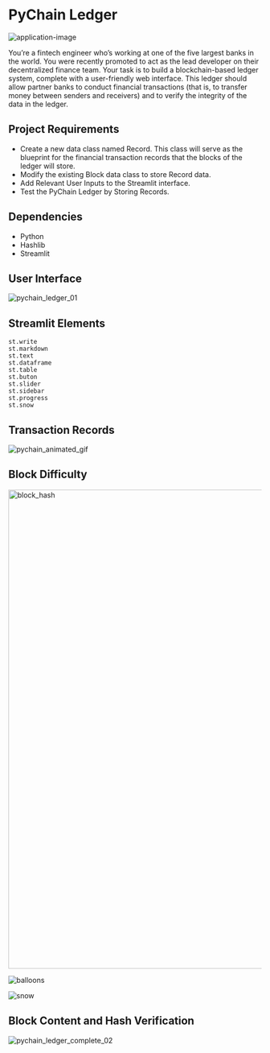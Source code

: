 # PyChain Ledger

![application-image](https://user-images.githubusercontent.com/95597283/167297226-97e72806-ad26-4b4f-b4bf-a83a0a83d07a.png)

You’re a fintech engineer who’s working at one of the five largest banks in the world. You were recently promoted to act as the lead developer on their decentralized finance team. Your task is to build a blockchain-based ledger system, complete with a user-friendly web interface. This ledger should allow partner banks to conduct financial transactions (that is, to transfer money between senders and receivers) and to verify the integrity of the data in the ledger.

## Project Requirements 

* Create a new data class named Record. This class will serve as the blueprint for the financial transaction records that the blocks of the ledger will store.
* Modify the existing Block data class to store Record data.
* Add Relevant User Inputs to the Streamlit interface.
* Test the PyChain Ledger by Storing Records.

## Dependencies

* Python 
* Hashlib
* Streamlit 

## User Interface

![pychain_ledger_01](https://user-images.githubusercontent.com/95597283/167287147-dd248704-8afa-479c-8aec-db166c55002f.png)

## Streamlit Elements
```
st.write
st.markdown
st.text
st.dataframe
st.table
st.buton
st.slider
st.sidebar
st.progress
st.snow
```
## Transaction Records

![pychain_animated_gif](https://user-images.githubusercontent.com/95597283/167287755-d017366e-9783-4935-8391-f7c7c0268486.gif)

## Block Difficulty

<img width="952" alt="block_hash" src="https://user-images.githubusercontent.com/95597283/167287159-519ca417-1ae8-4d3e-a496-0e28ec1ce4e5.png">

![balloons](https://user-images.githubusercontent.com/95597283/167287166-2afca247-0029-49d6-96c5-ceab7b6cedd8.png)

![snow](https://user-images.githubusercontent.com/95597283/167287170-1e253e3b-e109-4fb5-a483-e6d4863bf607.png)

## Block Content and Hash Verification

![pychain_ledger_complete_02](https://user-images.githubusercontent.com/95597283/167287219-a41dba55-376c-4abc-8bff-ab51f23496d0.png)

